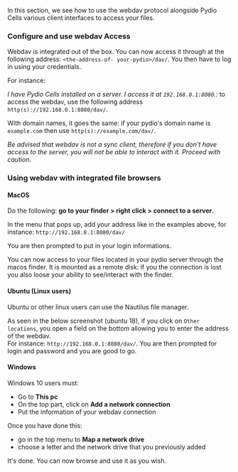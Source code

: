 In this section, we see how to use the webdav protocol alongside Pydio Cells various client interfaces to access your files.

### Configure and use webdav Access

Webdav is integrated out of the box. You can now access it through at the following address: `<the-address-of- your-pydio>/dav/`. You then have to log in using your credentials.

For instance:

_I have Pydio Cells installed on a server. I access it at `192.168.0.1:8080`._: to access the webdav, use the following address `http(s)://192.168.0.1:8080/dav/`.  

With domain names, it goes the same: if your pydio's domain name is `example.com` then use `http(s)://example.com/dav/`.

*Be advised that webdav is not a sync client, therefore if you don't have access to the server, you will not be able to interact with it. Proceed with caution.*

### Using webdav with integrated file browsers

#### MacOS

Do the following: **go to your finder > right click > connect to a server**.

In the menu that pops up, add your address like in the examples above, for instance: `http://192.168.0.1:8080/dav/`

You are then prompted to put in your login informations.

You can now access to your files located in your pydio server through the macos finder. It is mounted as a remote disk: if you the connection is lost you also loose your ability to see/interact with the finder.

#### Ubuntu (Linux users)

Ubuntu or other linux users can use the Nautilus file manager.

As seen in the below screenshot (ubuntu 18), if you click on `Other locations`, you open a field on the bottom allowing you to enter the address of the webdav.  
For instance: `http://192.168.0.1:8080/dav/`. You are then prompted for login and password and you are good to go.

#### Windows 

Windows 10 users must:
- Go to **This pc** 
- On the top part, click on **Add a network connection** 
- Put the information of your webdav connection

Once you have done this:

- go in the top menu to **Map a network drive** 
- choose a letter and the network drive that you previously added
   
It's done. You can now browse and use it as you wish.
